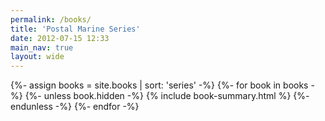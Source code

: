 ```yaml
---
permalink: /books/
title: 'Postal Marine Series'
date: 2012-07-15 12:33
main_nav: true
layout: wide
---
```


<div class='row'>
  <div class='col-lg-10 offset-lg-1'>
{%- assign books = site.books | sort: 'series' -%}
{%- for book in books -%}
{%- unless book.hidden -%}
{% include book-summary.html %}
{%- endunless -%}
{%- endfor -%}
</div></div>
